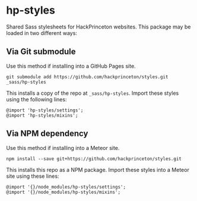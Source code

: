 # hp-styles
Shared Sass stylesheets for HackPrinceton websites. This package may be loaded in two different ways:

## Via Git submodule
Use this method if installing into a GitHub Pages site.

```
git submodule add https://github.com/hackprinceton/styles.git _sass/hp-styles
```

This installs a copy of the repo at `_sass/hp-styles`. Import these styles using the following lines:

```
@import 'hp-styles/settings';
@import 'hp-styles/mixins';
```

## Via NPM dependency
Use this method if installing into a Meteor site.

```
npm install --save git+https://github.com/hackprinceton/styles.git
```

This installs this repo as a NPM package. Import these styles into a Meteor site using these lines:

```
@import '{}/node_modules/hp-styles/settings';
@import '{}/node_modules/hp-styles/mixins';
```
